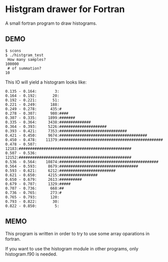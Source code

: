 # Histgram drawer for Fortran

A small fortran program to draw histograms.

## DEMO

```
$ scons
$ ./histgram_test 
 How many samples?
100000
 # of summation?
10
```
This IO will yield a histogram looks like:

```
0.135 - 0.164:        3:
0.164 - 0.192:       20:
0.192 - 0.221:       51:
0.221 - 0.249:      188:
0.249 - 0.278:      435:#
0.278 - 0.307:      980:####
0.307 - 0.335:     1899:#######
0.335 - 0.364:     3438:##############
0.364 - 0.393:     5226:#####################
0.393 - 0.421:     7353:##############################
0.421 - 0.450:     9674:#######################################
0.450 - 0.478:    11379:##############################################
0.478 - 0.507:    12183:##################################################
0.507 - 0.536:    12152:##################################################
0.536 - 0.564:    10874:############################################
0.564 - 0.593:     8679:###################################
0.593 - 0.621:     6212:#########################
0.621 - 0.650:     4215:#################
0.650 - 0.679:     2613:##########
0.679 - 0.707:     1329:#####
0.707 - 0.736:      668:##
0.736 - 0.765:      273:#
0.765 - 0.793:      120:
0.793 - 0.822:       30:
0.822 - 0.850:        5:

```

## MEMO

This program is written in order to try to use some array oparations in fortran.

If you want to use the histogram module in other programs, only histogram.f90 is needed.

